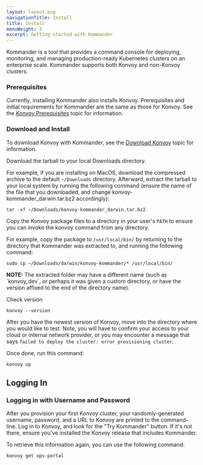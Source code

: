 ```yaml
---
layout: layout.pug
navigationTitle: Install
title: Install
menuWeight: 3
excerpt: Getting started with Kommander
---
```


Kommander is a tool that provides a command console for deploying, monitoring, and managing production-ready Kubernetes clusters on an enterprise scale. Kommander supports both Konvoy and non-Konvoy clusters.

### Prerequisites

Currently, installing Kommander also installs Konvoy. Prerequisites and initial requirements for Kommander are the same as those for Konvoy. See the [Konvoy Prerequisites](/dkp/konvoy/latest/quick-start/#prequisites) topic for information.

### Download and Install

To download Konvoy with Kommander, see the [Download Konvoy](https://docs.d2iq.com/dkp/konvoy/latest/download/) topic for information.

Download the tarball to your local Downloads directory.

For example, if you are installing on MacOS, download the compressed archive to the default `~/Downloads` directory.
Afterward, extract the tarball to your local system by running the following command (ensure the name of the file that you downloaded, and change konvoy-kommander_darwin.tar.bz2 accordingly):

```
tar -xf ~/Downloads/konvoy-kommander_darwin.tar.bz2
```

Copy the Konvoy package files to a directory in your user's `PATH` to ensure you can invoke the konvoy command from any directory.

For example, copy the package to `/usr/local/bin/` by returning to the directory that Kommander was extracted to, and running the following command:

```
sudo cp ~/Downloads/darwin/konvoy-kommander/* /usr/local/bin/
```

<p class="message--note"><strong>NOTE:</strong> The extracted folder may have a different name (such as `konvoy_dev`, or perhaps it was given a custom directory, or have the version affixed to the end of the directory name).</p>

Check version

```
konvoy --version
```

After you have the newest version of Konvoy, move into the directory where you would like to test. Note, you will have to confirm your access to your cloud or internal network provider, or you may encounter a message that says `failed to deploy the cluster: error provisioning cluster`.

Once done, run this command:

```
konvoy up
```

## Logging In

### Logging in with Username and Password

After you provision your first Konvoy cluster, your randomly-generated username, password, and a URL to Konvoy are printed to the command-line. Log in to Konvoy, and look for the "Try Kommander" button. If it's not there, ensure you've installed the Konvoy release that includes Kommander.

To retrieve this information again, you can use the following command:

```
konvoy get ops-portal
```
